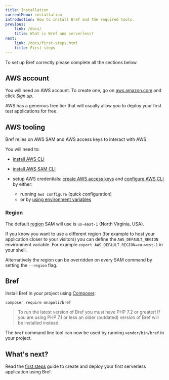 ```yaml
---
title: Installation
currentMenu: installation
introduction: How to install Bref and the required tools.
previous:
    link: /docs/
    title: What is Bref and serverless?
next:
    link: /docs/first-steps.html
    title: First steps
---
```


To set up Bref correctly please complete all the sections below.

## AWS account

You will need an AWS account. To create one, go on [aws.amazon.com](https://aws.amazon.com/) and click *Sign up*.

AWS has a generous free tier that will usually allow you to deploy your first test applications for free.

## AWS tooling

Bref relies on AWS SAM and AWS access keys to interact with AWS.

You will need to:

- [install AWS CLI](https://docs.aws.amazon.com/cli/latest/userguide/cli-chap-install.html)
- [install AWS SAM CLI](https://aws.amazon.com/serverless/sam/)

- setup AWS credentials: [create AWS access keys](https://serverless.com/framework/docs/providers/aws/guide/credentials#creating-aws-access-keys) and [configure AWS CLI](https://docs.aws.amazon.com/cli/latest/userguide/cli-chap-configure.html) by either:
    - running `aws configure` (quick configuration)
    - or by [using environment variables](https://docs.aws.amazon.com/cli/latest/userguide/cli-configure-envvars.html)

### Region

The default [region](https://docs.aws.amazon.com/AWSEC2/latest/UserGuide/using-regions-availability-zones.html) SAM will use is `us-east-1` (North Virginia, USA).

If you know you want to use a different region (for example to host your application closer to your visitors) you can define the `AWS_DEFAULT_REGION` environment variable. For example `export AWS_DEFAULT_REGION=eu-west-1` in your shell.

Alternatively the region can be overridden on every SAM command by setting the `--region` flag.

## Bref

Install Bref in your project using [Composer](https://getcomposer.org/):

```
composer require mnapoli/bref
```

> To run the latest version of Bref you must have PHP 7.2 or greater! If you are using PHP 7.1 or less an older (outdated) version of Bref will be installed instead.

The `bref` command line tool can now be used by running `vendor/bin/bref` in your project.

## What's next?

Read the [first steps](/docs/runtimes/function.md) guide to create and deploy your first serverless application using Bref.
